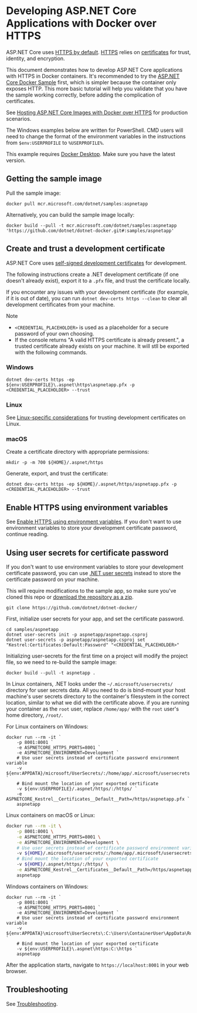 # Developing ASP.NET Core Applications with Docker over HTTPS

ASP.NET Core uses [HTTPS by
default](https://docs.microsoft.com/aspnet/core/security/enforcing-ssl).
[HTTPS](https://en.wikipedia.org/wiki/HTTPS) relies on
[certificates](https://en.wikipedia.org/wiki/Public_key_certificate) for trust,
identity, and encryption.

This document demonstrates how to develop ASP.NET Core applications with HTTPS
in Docker containers. It's recommended to try the [ASP.NET Core Docker
Sample](README.md) first, which is simpler because the container only exposes
HTTP. This more basic tutorial will help you validate that you have the sample
working correctly, before adding the complication of certificates.

See [Hosting ASP.NET Core Images with Docker over
HTTPS](host-aspnetcore-https.md) for production scenarios.

The Windows examples below are written for PowerShell. CMD users will need to
change the format of the environment variables in the instructions from
`$env:USERPROFILE` to `%USERPROFILE%`.

This example requires [Docker
Desktop](https://www.docker.com/products/docker-desktop/). Make sure you have
the latest version.

## Getting the sample image

Pull the sample image:

```console
docker pull mcr.microsoft.com/dotnet/samples:aspnetapp
```

Alternatively, you can build the sample image locally:

```console
docker build --pull -t mcr.microsoft.com/dotnet/samples:aspnetapp 'https://github.com/dotnet/dotnet-docker.git#:samples/aspnetapp'
```

## Create and trust a development certificate

ASP.NET Core uses [self-signed development
certificates](https://learn.microsoft.com/aspnet/core/security/enforcing-ssl#trust-the-aspnet-core-https-development-certificate)
for development.

The following instructions create a .NET development certificate (if one doesn't
already exist), export it to a `.pfx` file, and trust the certificate locally.

If you encounter any issues with your deveolpment certificate (for example, if
it is out of date), you can run `dotnet dev-certs https --clean` to clear all
development certificates from your machine.

> [!NOTE]
>
> - `<CREDENTIAL_PLACEHOLDER>` is used as a placeholder for a secure password
>   of your own choosing.
> - If the console returns "A valid HTTPS certificate is already present.", a
>   trusted certificate already exists on your machine. It will stll be
>   exported with the following commands.

### Windows

```pwsh
dotnet dev-certs https -ep ${env:USERPROFILE}\.aspnet\https\aspnetapp.pfx -p <CREDENTIAL_PLACEHOLDER> --trust
```

### Linux

See [Linux-specific considerations](https://learn.microsoft.com/aspnet/core/security/enforcing-ssl#linux-specific-considerations)
for trusting development certificates on Linux.

### macOS

Create a certificate directory with appropriate permissions:

```console
mkdir -p -m 700 ${HOME}/.aspnet/https
```

Generate, export, and trust the certificate:

```console
dotnet dev-certs https -ep ${HOME}/.aspnet/https/aspnetapp.pfx -p <CREDENTIAL_PLACEHOLDER> --trust
```

## Enable HTTPS using environment variables

See [Enable HTTPS using environment variables](./host-aspnetcore-https.md#enable-https-using-environment-variables).
If you don't want to use environment variables to store your development
certificate password, continue reading.

## Using user secrets for certificate password

If you don't want to use environment variables to store your development
certificate password, you can use [.NET user secrets](https://learn.microsoft.com/en-us/aspnet/core/security/app-secrets?view=aspnetcore-9.0&tabs=linux)
instead to store the certificate password on your machine.

This will require modifications to the sample app, so make sure you've cloned
this repo or [download the repository as a zip](https://github.com/dotnet/dotnet-docker/archive/main.zip).

```console
git clone https://github.com/dotnet/dotnet-docker/
```

First, initialize user secrets for your app, and set the certificate password.

```console
cd samples/aspnetapp
dotnet user-secrets init -p aspnetapp/aspnetapp.csproj
dotnet user-secrets -p aspnetapp/aspnetapp.csproj set "Kestrel:Certificates:Default:Password" "<CREDENTIAL_PLACEHOLDER>"
```

Initializing user-secrets for the first time on a project will modify the
project file, so we need to re-build the sample image:

```pwsh
docker build --pull -t aspnetapp .
```

In Linux containers, .NET looks under the `~/.microsoft/usersecrets/` directory
for user secrets data. All you need to do is bind-mount your host machine's
user secrets directory to the container's filesystem in the correct location,
similar to what we did with the certificate above. if you are running your
container as the `root` user, replace `/home/app/` with the `root` user's home
directory, `/root/`.

For Linux containers on Windows:

```pwsh
docker run --rm -it `
    -p 8001:8001 `
    -e ASPNETCORE_HTTPS_PORTS=8001 `
    -e ASPNETCORE_ENVIRONMENT=Development `
    # Use user secrets instead of certificate password environment variable
    -v ${env:APPDATA}/microsoft/UserSecrets/:/home/app/.microsoft/usersecrets `
    # Bind mount the location of your exported certificate
    -v ${env:USERPROFILE}/.aspnet/https/:/https/ `
    -e ASPNETCORE_Kestrel__Certificates__Default__Path=/https/aspnetapp.pfx `
    aspnetapp
```

Linux containers on macOS or Linux:

```bash
docker run --rm -it \
    -p 8001:8001 \
    -e ASPNETCORE_HTTPS_PORTS=8001 \
    -e ASPNETCORE_ENVIRONMENT=Development \
    # Use user secrets instead of certificate password environment variable
    -v ${HOME}/.microsoft/usersecrets/:/home/app/.microsoft/usersecrets \
    # Bind mount the location of your exported certificate
    -v ${HOME}/.aspnet/https/:/https/ \
    -e ASPNETCORE_Kestrel__Certificates__Default__Path=/https/aspnetapp.pfx \
    aspnetapp
```

Windows containers on Windows:

```pwsh
docker run --rm -it `
    -p 8001:8001 `
    -e ASPNETCORE_HTTPS_PORTS=8001 `
    -e ASPNETCORE_ENVIRONMENT=Development `
    # Use user secrets instead of certificate password environment variable
    -v ${env:APPDATA}\microsoft\UserSecrets\:C:\Users\ContainerUser\AppData\Roaming\microsoft\UserSecrets `
    # Bind mount the location of your exported certificate
    -v ${env:USERPROFILE}\.aspnet\https:C:\https `
    aspnetapp
```

After the application starts, navigate to `https://localhost:8001` in your web
browser.

## Troubleshooting

See [Troubleshooting](./host-aspnetcore-https.md#troubleshooting).
